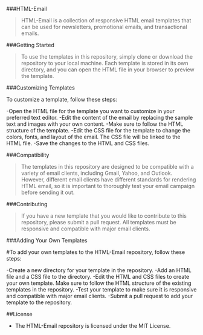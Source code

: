 ###HTML-Email

>HTML-Email is a collection of responsive HTML email templates that can be used for newsletters, promotional emails, and transactional emails.

###Getting Started

>To use the templates in this repository, simply clone or download the repository to your local machine. Each template is stored in its own directory, and you can open the HTML file in your browser to preview the template.

###Customizing Templates

To customize a template, follow these steps:

   -Open the HTML file for the template you want to customize in your preferred text editor.
   -Edit the content of the email by replacing the sample text and images with your own content. -Make sure to follow the HTML structure of the template.
   -Edit the CSS file for the template to change the colors, fonts, and layout of the email. The CSS file will be linked to the HTML file.
   -Save the changes to the HTML and CSS files.

###Compatibility

>The templates in this repository are designed to be compatible with a variety of email clients, including Gmail, Yahoo, and Outlook. However, different email clients have different standards for rendering HTML email, so it is important to thoroughly test your email campaign before sending it out.

###Contributing

>If you have a new template that you would like to contribute to this repository, please submit a pull request. All templates must be responsive and compatible with major email clients.

###Adding Your Own Templates

   #To add your own templates to the HTML-Email repository, follow these steps:

   -Create a new directory for your template in the repository.
   -Add an HTML file and a CSS file to the directory.
   -Edit the HTML and CSS files to create your own template. Make sure to follow the HTML structure of the existing templates in the repository.
   -Test your template to make sure it is responsive and compatible with major email clients.
   -Submit a pull request to add your template to the repository.

##License
- The HTML-Email repository is licensed under the MIT License.

